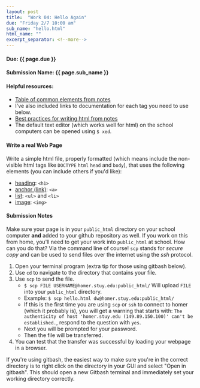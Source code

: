 ```yaml
---
layout: post
title:  "Work 04: Hello Again"
due: "Friday 2/7 10:00 am"
sub_name: "hello.html"
html_name: ""
excerpt_separator: <!--more-->
---
```


#### Due: {{ page.due }}
#### Submission Name: {{ page.sub_name }}


#### Helpful resources:
- [Table of common elements from notes](https://www.stuycs.org/dwlessons/fcs/selector_view.html?slides=04_html.md#29)
- I've also included links to documentation for each tag you need to use below.
- [Best practices for writing html from notes](https://www.stuycs.org/dwlessons/fcs/selector_view.html?slides=04_html.md#30)
- The default text editor (which works well for html) on the school computers can be opened using `$ xed`.


#### Write a real Web Page
Write a simple html file, properly formatted (which means include the non-visible html tags like `DOCTYPE` `html`  `head` and `body`), that uses the following elements (you can include others if you'd like):
 * [heading](https://developer.mozilla.org/en-US/docs/Web/HTML/Element/Heading_Elements): `<h1>`
 * [anchor (link)](https://developer.mozilla.org/en-US/docs/Web/HTML/Element/a): `<a>`
 * [list](https://developer.mozilla.org/en-US/docs/Web/HTML/Element/ul): `<ul>` and `<li>`
 * [image](https://developer.mozilla.org/en-US/docs/Web/HTML/Element/img): `<img>`

#### Submission Notes
Make sure your page is in your `public_html` directory on your school computer __and__ added to your github repository as well. If you work on this from home, you'll need to get your work into `public_html` at school. How can you do that? Via the command line of course! `scp` stands for _secure copy_ and can be used to send files over the internet using the _ssh_ protocol.
1. Open your terminal program (extra tip for those using gitbash below).
2. Use `cd` to navigate to the directory that contains your file.
3. Use `scp` to send the file.
   - `$ scp FILE USERNAME@homer.stuy.edu:public_html/` Will upload `FILE` into your `public_html` directory.
   - Example: `$ scp hello.html dw@homer.stuy.edu:public_html/`
   - If this is the first time you are using `scp` or `ssh` to connect to homer (which it probably is), you will get a warning that starts with: `The authenticity of host 'homer.stuy.edu (149.89.150.100)' can't be established.`, respond to the question with `yes`.
   - Next you will be prompted for your password.
   - Then the file will be transferred.
4. You can test that the transfer was successful by loading your webpage in a browser.

If you're using gitbash, the easiest way to make sure you're in the correct directory is to right click on the directory in your GUI and select "Open in gitbash". This should open a new Gitbash terminal and immediately set your working directory correctly.
